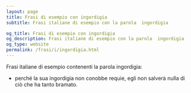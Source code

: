```yaml
---
layout: page
title: Frasi di esempio con ingordigia 
subtitle: Frasi italiane di esempio con la parola  ingordigia

og_title: Frasi di esempio con ingordigia 
og_description: Frasi italiane di esempio con la parola  ingordigia
og_type: website
permalink: /frasi/i/ingordigia.html
---
```


Frasi italiane di esempio contenenti la parola ingordigia:


- perché la sua ingordigia non conobbe requie, egli non salverà nulla di ciò che ha tanto bramato.
